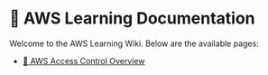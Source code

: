 # 📘 AWS Learning Documentation

Welcome to the AWS Learning Wiki. Below are the available pages:

- [🔐 AWS Access Control Overview](Access-Control-Policies/AWS-Access-Control.md)